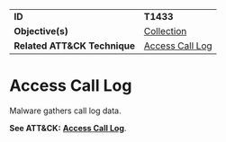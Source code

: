 |||
|---------|------------------------|
|**ID**|**T1433**|
|**Objective(s)**|[Collection](https://github.com/MBCProject/mbc-markdown/tree/master/collection)|
|**Related ATT&CK Technique**|[Access Call Log](https://attack.mitre.org/techniques/T1433/)|

Access Call Log
===============
Malware gathers call log data.

**See ATT&CK:** [**Access Call Log**](https://attack.mitre.org/techniques/T1433/).